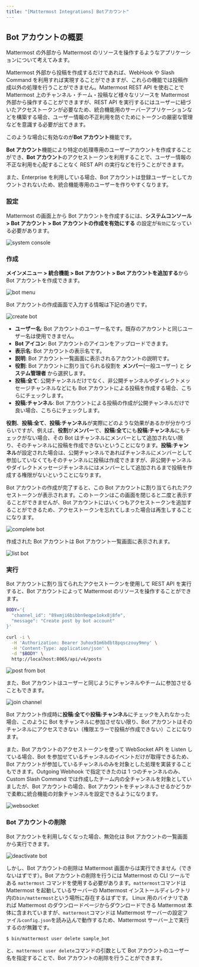 ```yaml
---
title: "[Mattermost Integrations] Botアカウント"
---
```


## Bot アカウントの概要

Mattermost の外部から Mattermost のリソースを操作するようなアプリケーションについて考えてみます。

Mattermost 外部から投稿を作成するだけであれば、WebHook や Slash Command を利用すれば実現することができますが、これらの機能では投稿作成以外の処理を行うことができません。Mattermost REST API を使右ことで Mattermost 上のチャンネル・チーム・投稿など様々なリソースを Mattermost 外部から操作することができますが、REST API を実行するにはユーザーに紐づいたアクセストークンが必要なため、統合機能用のサーバーアプリケーションなどを構築する場合、ユーザー情報の不正利用を防ぐためにトークンの厳密な管理などを意識する必要が出てきます。

このような場合に有効なのが**Bot アカウント**機能です。

**Bot アカウント**機能により特定の処理専用のユーザーアカウントを作成することができ、**Bot アカウント**のアクセストークンを利用することで、ユーザー情報の不正な利用を心配することなく REST API の実行などを行うことができます。

また、Enterprise を利用している場合、Bot アカウントは登録ユーザーとしてカウントされないため、統合機能専用のユーザーを作りやすくなります。

### 設定

Mattermost の画面上から Bot アカウントを作成するには、**システムコンソール > Bot アカウント > Bot アカウントの作成を有効にする** の設定が`有効`になっている必要があります。

![system console](https://blog.kaakaa.dev/images/posts/advent-calendar-2020/day12/config-bot.png)

### 作成

**メインメニュー > 統合機能 > Bot アカウント > Bot アカウントを追加する**から Bot アカウントを作成できます。

![bot menu](https://blog.kaakaa.dev/images/posts/advent-calendar-2020/day12/bot-menu.png)

Bot アカウントの作成画面で入力する情報は下記の通りです。

![create bot](https://blog.kaakaa.dev/images/posts/advent-calendar-2020/day12/create-bot.png)

- **ユーザー名**: Bot アカウントのユーザー名です。既存のアカウントと同じユーザー名は使用できません。
- **Bot アイコン**: Bot アカウントのアイコンをアップロードできます。
- **表示名**: Bot アカウントの表示名です。
- **説明**: Bot アカウント一覧画面に表示されるアカウントの説明です。
- **役割**: Bot アカウントに割り当てられる役割を **メンバー**(一般ユーザー) と **システム管理者** から選択します。
- **投稿:全て**: 公開チャンネルだけでなく、非公開チャンネルやダイレクトメッセージチャンネルなどにも Bot アカウントによる投稿を作成する場合、こちらにチェックします。
- **投稿:チャンネル**: Bot アカウントによる投稿の作成が公開チャンネルだけで良い場合、こちらにチェックします。

**役割**、**投稿:全て**、**投稿:チャンネル**が実際にどのような効果があるかが分かりづらいですが、例えば、**役割**が**メンバー**で、**投稿:全て**にも**投稿:チャンネル**にもチェックがない場合、その Bot はチャンネルにメンバーとして追加されない限り、そのチャンネルに投稿を作成できないということになります。**投稿:チャンネル**が設定された場合は、公開チャンネルであればチャンネルにメンバーとして参加していなくてもそのチャンネルに投稿は作成できますが、非公開チャンネルやダイレクトメッセージチャンネルにはメンバーとして追加されるまで投稿を作成する権限がないということになります。

Bot アカウントの作成が完了すると、この Bot アカウントに割り当てられたアクセストークンが表示されます。このトークンはこの画面を閉じると二度と表示することができませんが、Bot アカウントにはいくつもアクセストークンを追加することができるため、アクセストークンを忘れてしまった場合は再生しすることになります。

![complete bot](https://blog.kaakaa.dev/images/posts/advent-calendar-2020/day12/complete-bot.png)

作成された Bot アカウントは Bot アカウント一覧画面に表示されます。

![list bot](https://blog.kaakaa.dev/images/posts/advent-calendar-2020/day12/list-bot.png)

### 実行

Bot アカウントに割り当てられたアクセストークンを使用して REST API を実行すると、Bot アカウントによって Mattermost のリソースを操作することができます。

```bash
BODY='{
  "channel_id": "89xmji6bibbn9eqpe1okx8j8fe",
  "message": "Create post by bot account"
}'

curl -i \
  -H 'Authorization: Bearer 3uhox91m6bdbt8pqsczouy9mny' \
  -H 'Content-Type: application/json' \
  -d "$BODY" \
  http://localhost:8065/api/v4/posts
```

![post from bot](https://blog.kaakaa.dev/images/posts/advent-calendar-2020/day12/post-from-bot.png)

また、Bot アカウントはユーザーと同じようにチャンネルやチームに参加させることもできます。

![join channel](https://blog.kaakaa.dev/images/posts/advent-calendar-2020/day12/join-bot.png)

Bot アカウント作成時に**投稿:全て**や**投稿:チャンネル**にチェックを入れなかった場合、このように Bot をチャンネルに参加させない限り、Bot アカウントはそのチャンネルにアクセスできない（権限エラーで投稿が作成できない）ことになります。

また、Bot アカウントのアクセストークンを使って WebSocket API を Listen している場合、Bot を参加せているチャンネルのイベントだけが取得できるため、Bot アカウントが参加しているチャンネルのみを対象とした処理を実装することもできます。Outgoing Webhook で指定できたのは 1 つのチャンネルのみ、Custom Slash Command では作成したチーム内の全チャンネルを対象としていましたが、Bot アカウントの場合、Bot アカウントをチャンネルさせるかどうかで柔軟に統合機能の対象チャンネルを設定できるようになります。

![websocket](https://blog.kaakaa.dev/images/posts/advent-calendar-2020/day12/websocket-bot.gif)

### Bot アカウントの削除

Bot アカウントを利用しなくなった場合、無効化は Bot アカウントの一覧画面から実行できます。

![deactivate bot](https://blog.kaakaa.dev/images/posts/advent-calendar-2020/day12/deactivate-bot.png)

しかし、Bot アカウントの削除は Mattermost 画面からは実行できません（できないはずです）。Bot アカウントの削除を行うには Mattermost の CLI ツールである `mattermost` コマンドを使用する必要があります。`mattermost`コマンドは Mattermost を起動しているサーバーの Mattermost インストールディレクトリ内の`bin/mattermost`という場所に存在するはずです。
Linux 用のバイナリであれば Mattermost のダウンロードページからダウンロードできる Mattermost 本体に含まれていますが、`mattermost`コマンドは Mattermost サーバーの設定ファイル`config.json`を読み込んで動作するため、Mattermost サーバー上で実行するのが無難です。

```bash
$ bin/mattermost user delete sample_bot
```

と、`mattermost user delete`コマンドの引数として Bot アカウントのユーザー名を指定することで、Bot アカウントの削除を行うことができます。
